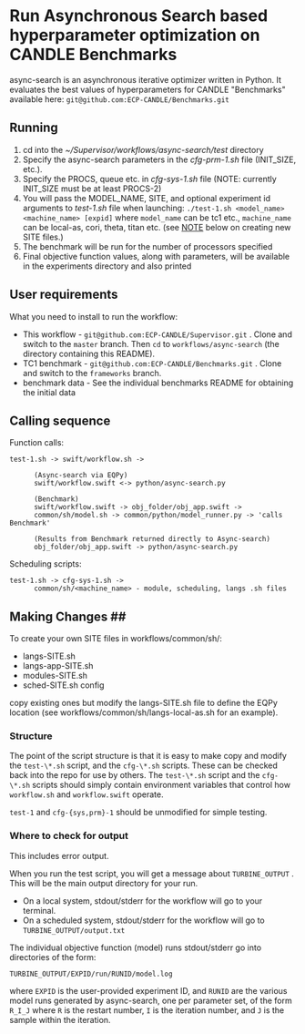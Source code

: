 # Run Asynchronous Search based hyperparameter optimization on CANDLE Benchmarks

async-search is an asynchronous iterative optimizer written in Python. It evaluates the best values of hyperparameters for CANDLE "Benchmarks" available here: `git@github.com:ECP-CANDLE/Benchmarks.git`

## Running ##

1. cd into the *~/Supervisor/workflows/async-search/test* directory
2. Specify the async-search parameters in the *cfg-prm-1.sh* file (INIT_SIZE, etc.).  
3. Specify the PROCS, queue etc. in *cfg-sys-1.sh* file
(NOTE: currently INIT_SIZE must be at least PROCS-2)
4. You will pass the MODEL_NAME, SITE, and optional experiment id arguments to *test-1.sh* file when launching:
`./test-1.sh <model_name> <machine_name> [expid]`
where `model_name` can be tc1 etc., `machine_name` can be local-as, cori, theta, titan etc. (see [NOTE](#making_changes) below on creating new SITE files.)
5. The benchmark will be run for the number of processors specified
6. Final objective function values, along with parameters, will be available in the experiments directory and also printed


## User requirements ##

What you need to install to run the workflow:

* This workflow - `git@github.com:ECP-CANDLE/Supervisor.git` .
  Clone and switch to the `master` branch. Then `cd` to `workflows/async-search`
  (the directory containing this README).
* TC1 benchmark - `git@github.com:ECP-CANDLE/Benchmarks.git` .
  Clone and switch to the `frameworks` branch.
* benchmark data -
 See the individual benchmarks README for obtaining the initial data

## Calling sequence ##

Function calls:
```
test-1.sh -> swift/workflow.sh ->

      (Async-search via EQPy)
      swift/workflow.swift <-> python/async-search.py

      (Benchmark)
      swift/workflow.swift -> obj_folder/obj_app.swift ->
      common/sh/model.sh -> common/python/model_runner.py -> 'calls Benchmark'

      (Results from Benchmark returned directly to Async-search)
      obj_folder/obj_app.swift -> python/async-search.py
```

Scheduling scripts:
```
test-1.sh -> cfg-sys-1.sh ->
      common/sh/<machine_name> - module, scheduling, langs .sh files
```
## Making Changes <a name="making_changes"></a>##

To create your own SITE files in workflows/common/sh/:
- langs-SITE.sh
- langs-app-SITE.sh
- modules-SITE.sh
- sched-SITE.sh config

copy existing ones but modify the langs-SITE.sh file to define the EQPy location (see workflows/common/sh/langs-local-as.sh for an example).

### Structure ###

The point of the script structure is that it is easy to make copy and modify the `test-\*.sh` script, and the `cfg-\*.sh` scripts.  These can be checked back into the repo for use by others.  The `test-\*.sh` script and the `cfg-\*.sh` scripts should simply contain environment variables that control how `workflow.sh` and `workflow.swift` operate.

`test-1` and `cfg-{sys,prm}-1` should be unmodified for simple testing.

### Where to check for output ###

This includes error output.

When you run the test script, you will get a message about `TURBINE_OUTPUT` .  This will be the main output directory for your run.

* On a local system, stdout/stderr for the workflow will go to your terminal.
* On a scheduled system, stdout/stderr for the workflow will go to `TURBINE_OUTPUT/output.txt`

The individual objective function (model) runs stdout/stderr go into directories of the form:

`TURBINE_OUTPUT/EXPID/run/RUNID/model.log`

where `EXPID` is the user-provided experiment ID, and `RUNID` are the various model runs generated by async-search, one per parameter set, of the form `R_I_J` where `R` is the restart number, `I` is the iteration number, and `J` is the sample within the iteration.
